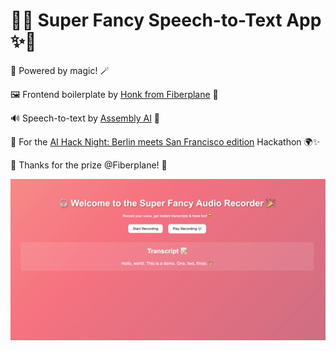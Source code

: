 # 🌟✨ Super Fancy Speech-to-Text App ✨🌟

🎤 Powered by magic! 🪄

🖼️ Frontend boilerplate by [Honk from Fiberplane](https://fiberplane.com/) 🦆     

🔊 Speech-to-text by [Assembly AI](https://www.assemblyai.com/) 🚀     

🤖 For the [AI Hack Night: Berlin meets San Francisco edition](https://lu.ma/hacknight-berlin-12-12-24) Hackathon 🌍✨ 

🙏 Thanks for the prize @Fiberplane! 🎁     

![image](img.png)